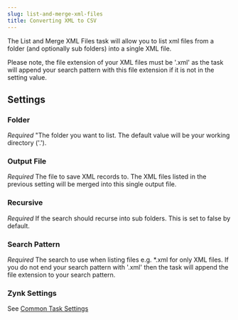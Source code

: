 ```yaml
---
slug: list-and-merge-xml-files
title: Converting XML to CSV
---
```

The List and Merge XML Files task will allow you to list xml files from a folder (and optionally sub folders) into a single XML file. 

Please note, the file extension of your XML files must be '.xml' as the task will append your search pattern with this file extension if it is not in the setting value.

## Settings
### Folder 
_Required_
"The folder you want to list. The default value will be your working directory ('.').

### Output File
_Required_
The file to save XML records to. The XML files listed in the previous setting will be merged into this single output file.

### Recursive
_Required_
If the search should recurse into sub folders. This is set to false by default.

### Search Pattern
_Required_
The search to use when listing files e.g. *.xml for only XML files. If you do not end your search pattern with '.xml' then the task will append the file extension to your search pattern. 

### Zynk Settings
See [Common Task Settings](common-task-settings)